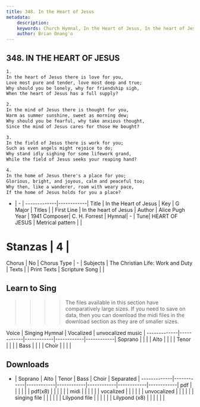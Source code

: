 ```yaml
---
title: 348. In the Heart of Jesus
metadata:
    description: 
    keywords: Church Hymnal, In the Heart of Jesus, In the heart of Jesus, 
    author: Brian Onang'o
---
```



## 348. IN THE HEART OF JESUS

```txt
1.
In the heart of Jesus there is love for you, 
Love most pure and tender, love most deep and true; 
Why should you be lonely, why for friendship sigh, 
When the heart of Jesus has a full supply? 

2.
In the mind of Jesus there is thought for you, 
Warm as summer sunshine, sweet as morning dew; 
Why should you be fearful, why take anxious thought, 
Since the mind of Jesus cares for those He bought? 

3.
In the field of Jesus there is work for you; 
Such as even angels might rejoice to do; 
Why stand idly sighing for some lifework grand, 
While the field of Jesus seeks your reaping hand? 

4.
In the home of Jesus there's a place for you; 
Glorious, bright, and joyous, calm and peaceful too; 
Why then, like a wanderer, roam with weary pace, 
If the home of Jesus holds for you a place?
```

- |   -  |
-------------|------------|
Title | In the Heart of Jesus |
Key | G Major |
Titles |  |
First Line | In the heart of Jesus |
Author | Alice Pugh
Year | 1941
Composer| C. H. Forrest |
Hymnal|  - |
Tune| HEART OF JESUS |
Metrical pattern | |
# Stanzas | 4 |
Chorus | No |
Chorus Type | - |
Subjects | The Christian Life: Work and Duty |
Texts |  |
Print Texts | 
Scripture Song |  |
  
## Learn to Sing

>>>> The files available in this section have comparatively large sizes. If you need to save on data, then you can download the midi files in the download section as they are of smaller sizes.

Voice |  Singing Hymnal | Vocalized | unvocalized music |
-------------|------------|------------|------------|------------|
Soprano | | | |
Alto | | | |
Tenor | | | |
Bass | | | |
Choir | | | |

## Downloads

- |  Soprano | Alto | Tenor | Bass | Choir | Separated |
-------------|------------|------------|------------|------------|------------|------------|
pdf | | | | | |
pdf(x8) | | | | | |
midi | | | | | |
vocalized | | | | | |
unvocalized | | | | | |
singing file | | | | | |
Lilypond file | | | | | |
Lilypond (x8) | | | | | |
  